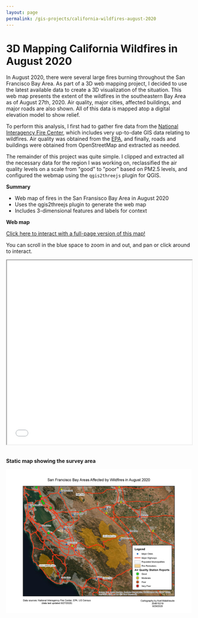 ```yaml
---
layout: page
permalink: /gis-projects/california-wildfires-august-2020
---
```

<h1>3D Mapping California Wildfires in August 2020</h1>
<link rel="stylesheet" href="/assets/css/style.css">
In August 2020, there were several large fires burning throughout the San Francisco Bay Area. As part of a 3D web mapping project, I decided to use the latest available data to create a 3D visualization of the situation. This web map presents the extent of the wildfires in the southeastern Bay Area as of August 27th, 2020. Air quality, major cities, affected buildings, and major roads are also shown. All of this data is mapped atop a digital elevation model to show relief.

To perform this analysis, I first had to gather fire data from the <a href="https://data-nifc.opendata.arcgis.com/">National Interagency Fire Center</a>, which includes very up-to-date GIS data relating to wildfires. Air quality was obtained from the <a href="https://www.epa.gov/outdoor-air-quality-data/download-daily-data">EPA</a>, and finally, roads and buildings were obtained from OpenStreetMap and extracted as needed.

The remainder of this project was quite simple. I clipped and extracted all the necessary data for the region I was working on, reclassified the air quality levels on a scale from "good" to "poor" based on PM2.5 levels, and configured the webmap using the `qgis2threejs` plugin for QGIS.

**Summary**
* Web map of fires in the San Fransisco Bay Area in August 2020
* Uses the qgis2threejs plugin to generate the web map
* Includes 3-dimensional features and labels for context

**Web map**

<a href="/webmap" target="_blank">Click here to interact with a full-page version of this map!</a>

You can scroll in the blue space to zoom in and out, and pan or click around to interact.
<iframe src="/webmap" width="100%" height="500px"></iframe>

<br>
<br>

**Static map showing the survey area**

<img src="/assets/img/gis-projects/california-wildfires.jpg">